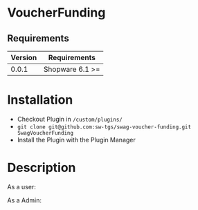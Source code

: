 # VoucherFunding


## Requirements

| Version 	| Requirements               	|
|---------	|----------------------------	|
| 0.0.1    	| Shopware 6.1 >=	            |


# Installation

* Checkout Plugin in `/custom/plugins/`
* `git clone git@github.com:sw-tgs/swag-voucher-funding.git SwagVoucherFunding`
* Install the Plugin with the Plugin Manager

# Description

As a user:

As a Admin:
